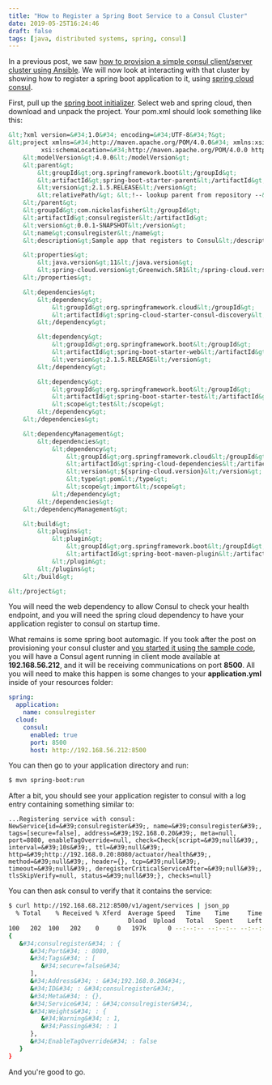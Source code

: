 ```yaml
---
title: "How to Register a Spring Boot Service to a Consul Cluster"
date: 2019-05-25T16:24:46
draft: false
tags: [java, distributed systems, spring, consul]
---
```


In a previous post, we saw [how to provision a simple consul client/server cluster using Ansible](https://nickolasfisher.com/blog/How-to-Provision-a-Consul-ClientServer-Cluster-using-Ansible). We will now look at interacting with that cluster by showing how to register a spring boot application to it, using [spring cloud consul](https://cloud.spring.io/spring-cloud-consul/spring-cloud-consul.html).

First, pull up the [spring boot initializer](https://start.spring.io/). Select web and spring cloud, then download and unpack the project. Your pom.xml should look something like this:

```xml
&lt;?xml version=&#34;1.0&#34; encoding=&#34;UTF-8&#34;?&gt;
&lt;project xmlns=&#34;http://maven.apache.org/POM/4.0.0&#34; xmlns:xsi=&#34;http://www.w3.org/2001/XMLSchema-instance&#34;
         xsi:schemaLocation=&#34;http://maven.apache.org/POM/4.0.0 http://maven.apache.org/xsd/maven-4.0.0.xsd&#34;&gt;
    &lt;modelVersion&gt;4.0.0&lt;/modelVersion&gt;
    &lt;parent&gt;
        &lt;groupId&gt;org.springframework.boot&lt;/groupId&gt;
        &lt;artifactId&gt;spring-boot-starter-parent&lt;/artifactId&gt;
        &lt;version&gt;2.1.5.RELEASE&lt;/version&gt;
        &lt;relativePath/&gt; &lt;!-- lookup parent from repository --&gt;
    &lt;/parent&gt;
    &lt;groupId&gt;com.nickolasfisher&lt;/groupId&gt;
    &lt;artifactId&gt;consulregister&lt;/artifactId&gt;
    &lt;version&gt;0.0.1-SNAPSHOT&lt;/version&gt;
    &lt;name&gt;consulregister&lt;/name&gt;
    &lt;description&gt;Sample app that registers to Consul&lt;/description&gt;

    &lt;properties&gt;
        &lt;java.version&gt;11&lt;/java.version&gt;
        &lt;spring-cloud.version&gt;Greenwich.SR1&lt;/spring-cloud.version&gt;
    &lt;/properties&gt;

    &lt;dependencies&gt;
        &lt;dependency&gt;
            &lt;groupId&gt;org.springframework.cloud&lt;/groupId&gt;
            &lt;artifactId&gt;spring-cloud-starter-consul-discovery&lt;/artifactId&gt;
        &lt;/dependency&gt;

        &lt;dependency&gt;
            &lt;groupId&gt;org.springframework.boot&lt;/groupId&gt;
            &lt;artifactId&gt;spring-boot-starter-web&lt;/artifactId&gt;
            &lt;version&gt;2.1.5.RELEASE&lt;/version&gt;
        &lt;/dependency&gt;

        &lt;dependency&gt;
            &lt;groupId&gt;org.springframework.boot&lt;/groupId&gt;
            &lt;artifactId&gt;spring-boot-starter-test&lt;/artifactId&gt;
            &lt;scope&gt;test&lt;/scope&gt;
        &lt;/dependency&gt;
    &lt;/dependencies&gt;

    &lt;dependencyManagement&gt;
        &lt;dependencies&gt;
            &lt;dependency&gt;
                &lt;groupId&gt;org.springframework.cloud&lt;/groupId&gt;
                &lt;artifactId&gt;spring-cloud-dependencies&lt;/artifactId&gt;
                &lt;version&gt;${spring-cloud.version}&lt;/version&gt;
                &lt;type&gt;pom&lt;/type&gt;
                &lt;scope&gt;import&lt;/scope&gt;
            &lt;/dependency&gt;
        &lt;/dependencies&gt;
    &lt;/dependencyManagement&gt;

    &lt;build&gt;
        &lt;plugins&gt;
            &lt;plugin&gt;
                &lt;groupId&gt;org.springframework.boot&lt;/groupId&gt;
                &lt;artifactId&gt;spring-boot-maven-plugin&lt;/artifactId&gt;
            &lt;/plugin&gt;
        &lt;/plugins&gt;
    &lt;/build&gt;

&lt;/project&gt;

```

You will need the web dependency to allow Consul to check your health endpoint, and you will need the spring cloud dependency to have your application register to consul on startup time.

What remains is some spring boot automagic. If you took after the post on provisioning your consul cluster and [you started it using the sample code](https://github.com/nfisher23/some-ansible-examples/tree/master/consul-server), you will have a Consul agent running in client mode available at **192.168.56.212**, and it will be receiving communications on port **8500**. All you will need to make this happen is some changes to your **application.yml** inside of your resources folder:

```yaml
spring:
  application:
    name: consulregister
  cloud:
    consul:
      enabled: true
      port: 8500
      host: http://192.168.56.212:8500

```

You can then go to your application directory and run:

```bash
$ mvn spring-boot:run
```

After a bit, you should see your application register to consul with a log entry containing something similar to:

```
...Registering service with consul: NewService{id=&#39;consulregister&#39;, name=&#39;consulregister&#39;, tags=[secure=false], address=&#39;192.168.0.20&#39;, meta=null, port=8080, enableTagOverride=null, check=Check{script=&#39;null&#39;, interval=&#39;10s&#39;, ttl=&#39;null&#39;, http=&#39;http://192.168.0.20:8080/actuator/health&#39;, method=&#39;null&#39;, header={}, tcp=&#39;null&#39;, timeout=&#39;null&#39;, deregisterCriticalServiceAfter=&#39;null&#39;, tlsSkipVerify=null, status=&#39;null&#39;}, checks=null}

```

You can then ask consul to verify that it contains the service:

```bash
$ curl http://192.168.68.212:8500/v1/agent/services | json_pp
  % Total    % Received % Xferd  Average Speed   Time    Time     Time  Current
                                 Dload  Upload   Total   Spent    Left  Speed
100   202  100   202    0     0   197k      0 --:--:-- --:--:-- --:--:--  197k
{
   &#34;consulregister&#34; : {
      &#34;Port&#34; : 8080,
      &#34;Tags&#34; : [
         &#34;secure=false&#34;
      ],
      &#34;Address&#34; : &#34;192.168.0.20&#34;,
      &#34;ID&#34; : &#34;consulregister&#34;,
      &#34;Meta&#34; : {},
      &#34;Service&#34; : &#34;consulregister&#34;,
      &#34;Weights&#34; : {
         &#34;Warning&#34; : 1,
         &#34;Passing&#34; : 1
      },
      &#34;EnableTagOverride&#34; : false
   }
}

```

And you&#39;re good to go.
